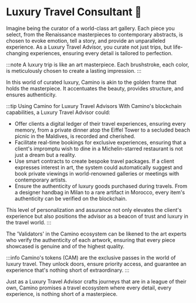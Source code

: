 
# Luxury Travel Consultant 🌟

Imagine being the curator of a world-class art gallery. Each piece you select, from the Renaissance masterpieces to contemporary abstracts, is chosen to evoke emotion, tell a story, and provide an unparalleled experience. As a Luxury Travel Advisor, you curate not just trips, but life-changing experiences, ensuring every detail is tailored to perfection.

:::note
A luxury trip is like an art masterpiece. Each brushstroke, each color, is meticulously chosen to create a lasting impression.
:::

In this world of curated luxury, Camino is akin to the golden frame that holds the masterpiece. It accentuates the beauty, provides structure, and ensures authenticity.

:::tip Using Camino for Luxury Travel Advisors
With Camino's blockchain capabilities, a Luxury Travel Advisor could:
- Offer clients a digital ledger of their travel experiences, ensuring every memory, from a private dinner atop the Eiffel Tower to a secluded beach picnic in the Maldives, is recorded and cherished.
- Facilitate real-time bookings for exclusive experiences, ensuring that a client's impromptu wish to dine in a Michelin-starred restaurant is not just a dream but a reality.
- Use smart contracts to create bespoke travel packages. If a client expresses interest in art, the system could automatically suggest and book private viewings in world-renowned galleries or meetings with contemporary artists.
- Ensure the authenticity of luxury goods purchased during travels. From a designer handbag in Milan to a rare artifact in Morocco, every item's authenticity can be verified on the blockchain.

This level of personalization and assurance not only elevates the client's experience but also positions the advisor as a beacon of trust and luxury in the travel world.
:::

The 'Validators' in the Camino ecosystem can be likened to the art experts who verify the authenticity of each artwork, ensuring that every piece showcased is genuine and of the highest quality.

:::info
Camino's tokens (CAM) are the exclusive passes in the world of luxury travel. They unlock doors, ensure priority access, and guarantee an experience that's nothing short of extraordinary.
:::

Just as a Luxury Travel Advisor crafts journeys that are in a league of their own, Camino promises a travel ecosystem where every detail, every experience, is nothing short of a masterpiece.

